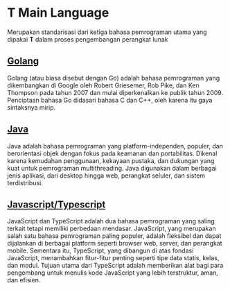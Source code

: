 # **T** Main Language

Merupakan standarisasi dari ketiga bahasa pemrograman utama yang dipakai ****T**** dalam proses pengembangan perangkat lunak

## [Golang](/golang.md)

Golang (atau biasa disebut dengan Go) adalah bahasa pemrograman yang dikembangkan di Google oleh Robert Griesemer, Rob Pike, dan Ken Thompson pada tahun 2007 dan mulai diperkenalkan ke publik tahun 2009. Penciptaan bahasa Go didasari bahasa C dan C++, oleh karena itu gaya sintaksnya mirip.

## [Java](/java.md)

Java adalah bahasa pemrograman yang platform-independen, populer, dan berorientasi objek dengan fokus pada keamanan dan portabilitas. Dikenal karena kemudahan penggunaan, kekayaan pustaka, dan dukungan yang kuat untuk pemrograman multithreading. Java digunakan dalam berbagai jenis aplikasi, dari desktop hingga web, perangkat seluler, dan sistem terdistribusi.

## [Javascript/Typescript](/javascript_or_typescript.md)

JavaScript dan TypeScript adalah dua bahasa pemrograman yang saling terkait tetapi memiliki perbedaan mendasar. JavaScript, yang merupakan salah satu bahasa pemrograman paling populer, adalah fleksibel dan dapat dijalankan di berbagai platform seperti browser web, server, dan perangkat mobile. Sementara itu, TypeScript, yang dibangun di atas fondasi JavaScript, menambahkan fitur-fitur penting seperti tipe data statis, kelas, dan modul. Tujuan utama dari TypeScript adalah memberikan alat bagi para pengembang untuk menulis kode JavaScript yang lebih terstruktur, aman, dan efisien.
